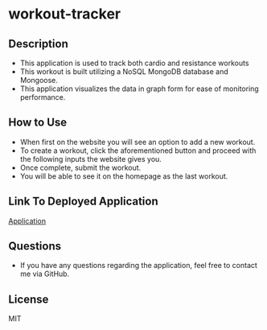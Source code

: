 # workout-tracker

## Description

- This application is used to track both cardio and resistance workouts
- This workout is built utilizing a NoSQL MongoDB database and Mongoose.
- This application visualizes the data in graph form for ease of monitoring performance.

## How to Use

- When first on the website you will see an option to add a new workout.
- To create a workout, click the aforementioned button and proceed with the following inputs the website gives you.
- Once complete, submit the workout.
- You will be able to see it on the homepage as the last workout.

## Link To Deployed Application

[Application](https://serene-scrubland-74402.herokuapp.com/)

## Questions

- If you have any questions regarding the application, feel free to contact me via GitHub.

## License

MIT
